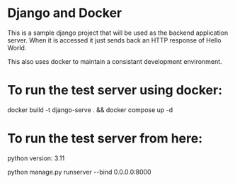 # Django and Docker
This is a sample django project that will be used as the backend application server.
When it is accessed it just sends back an HTTP response of Hello World.

This also uses docker to maintain a consistant development environment.

# To run the test server using docker:

docker build -t django-serve . && docker compose up -d

# To run the test server from here:
python version: 3.11

python manage.py runserver --bind 0.0.0.0:8000
